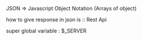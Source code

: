 JSON => Javascript  Object Notation (Arrays of object)

how to give response in json is :: Rest Api 

super global variable : $_SERVER